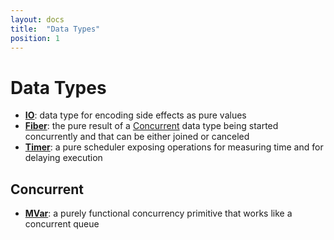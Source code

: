 ```yaml
---
layout: docs
title:  "Data Types"
position: 1
---
```


# Data Types

- **[IO](./io.html)**: data type for encoding side effects as pure values
- **[Fiber](./fiber.html)**: the pure result of a [Concurrent](../typeclasses/concurrent.html) data type being started concurrently and that can be either joined or canceled
- **[Timer](./timer.html)**: a pure scheduler exposing operations for measuring time and for delaying execution

## Concurrent

- **[MVar](./mvar.html)**: a purely functional concurrency primitive that works like a concurrent queue
